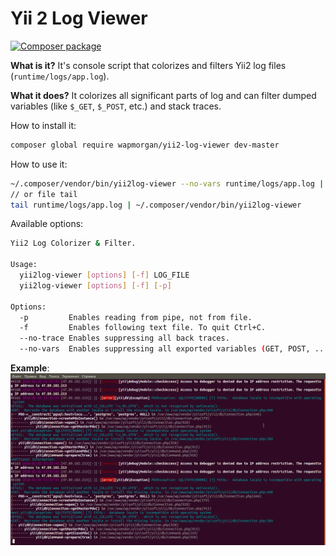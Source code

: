 # Yii 2 Log Viewer

[![Composer package](http://composer.network/badge/wapmorgan/yii2-log-viewer)](https://packagist.org/packages/wapmorgan/yii2-log-viewer)

**What is it?**
It's console script that colorizes and filters Yii2 log files (`runtime/logs/app.log`).

**What it does?**
It colorizes all significant parts of log and can filter dumped variables (like `$_GET`, `$_POST`, etc.) and stack traces.

How to install it:
```sh
composer global require wapmorgan/yii2-log-viewer dev-master
```

How to use it:
```sh
~/.composer/vendor/bin/yii2log-viewer --no-vars runtime/logs/app.log | less -R
// or file tail
tail runtime/logs/app.log | ~/.composer/vendor/bin/yii2log-viewer
```

Available options:
```sh
Yii2 Log Colorizer & Filter.

Usage:
  yii2log-viewer [options] [-f] LOG_FILE
  yii2log-viewer [options] [-f] [-p]

Options:
  -p         Enables reading from pipe, not from file.
  -f         Enables following text file. To quit Ctrl+C.
  --no-trace Enables suppressing all back traces.
  --no-vars  Enables suppressing all exported variables (GET, POST, ...).
```

**Example**:
![Image](https://raw.githubusercontent.com/wapmorgan/Yii2LogViewer/master/doc/yii2log_viewer.png)
